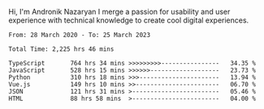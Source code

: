 Hi, I'm Andronik Nazaryan
I merge a passion for usability and user experience with technical knowledge to create cool digital experiences.


<!--START_SECTION:waka-->

```text
From: 28 March 2020 - To: 25 March 2023

Total Time: 2,225 hrs 46 mins

TypeScript       764 hrs 34 mins >>>>>>>>>----------------   34.35 %
JavaScript       528 hrs 15 mins >>>>>>-------------------   23.73 %
Python           310 hrs 18 mins >>>----------------------   13.94 %
Vue.js           149 hrs 10 mins >>-----------------------   06.70 %
JSON             121 hrs 31 mins >------------------------   05.46 %
HTML             88 hrs 58 mins  >------------------------   04.00 %
```

<!--END_SECTION:waka-->
